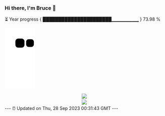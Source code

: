 ### Hi there, I'm Bruce 👋
⏳ Year progress { ██████████████████████▁▁▁▁▁▁▁▁ } 73.98 %

![](https://raw.githubusercontent.com/Swiftie13st/Swiftie13st/main/assets/github-contribution-grid-snake.svg)


<div align="center"> <img src="https://metrics.lecoq.io/Swiftie13st?template=classic&config.timezone=Asia%2FShanghai"> </div>

<div align="center"> <img src="https://github-readme-streak-stats.herokuapp.com/?user=Swiftie13st" /> </div>
---
⏰ Updated on Thu, 28 Sep 2023 00:31:43 GMT
---

